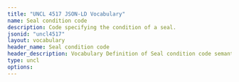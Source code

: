 ```yaml
---
title: "UNCL 4517 JSON-LD Vocabulary"
name: Seal condition code
description: Code specifying the condition of a seal.
jsonid: "uncl4517"
layout: vocabulary
header_name: Seal condition code
header_description: Vocabulary Definition of Seal condition code semantics in HTML format. JSON-LD format is available at [uncl4517.jsonld](/vocabulary/uncl4517.jsonld)
type: uncl
options:
---
```

